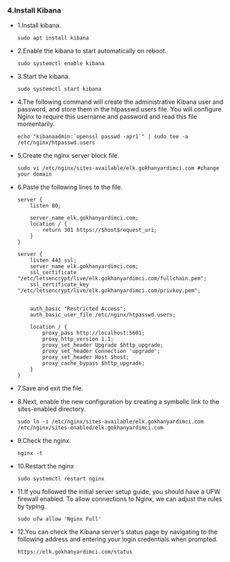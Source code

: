 ### 4.Install Kibana

- 1.Install kibana.

      sudo apt install kibana

- 2.Enable the kibana to start automatically on reboot.

      sudo systemctl enable kibana

- 3.Start the kibana.

      sudo systemctl start kibana

- 4.The following command will create the administrative Kibana user and password, and store them in the htpasswd.users file. You will configure Nginx to require this username and password and read this file momentarily.

      echo "kibanaadmin:`openssl passwd -apr1`" | sudo tee -a /etc/nginx/htpasswd.users

- 5.Create the nginx server block file.

      sudo vi /etc/nginx/sites-available/elk.gokhanyardimci.com #change your domain

- 6.Paste the following lines to the file.

      server {
          listen 80;
  
          server_name elk.gokhanyardimci.com;
          location / {
              return 301 https://$host$request_uri;
          }
      }
  
      server {
          listen 443 ssl;
          server_name elk.gokhanyardimci.com;
          ssl_certificate "/etc/letsencrypt/live/elk.gokhanyardimci.com/fullchain.pem";
          ssl_certificate_key "/etc/letsencrypt/live/elk.gokhanyardimci.com/privkey.pem";
  
  
          auth_basic "Restricted Access";
          auth_basic_user_file /etc/nginx/htpasswd.users;
  
          location / {
              proxy_pass http://localhost:5601;
              proxy_http_version 1.1;
              proxy_set_header Upgrade $http_upgrade;
              proxy_set_header Connection 'upgrade';
              proxy_set_header Host $host;
              proxy_cache_bypass $http_upgrade;
          }
      }

- 7.Save and exit the file.

- 8.Next, enable the new configuration by creating a symbolic link to the sites-enabled directory.

      sudo ln -s /etc/nginx/sites-available/elk.gokhanyardimci.com /etc/nginx/sites-enabled/elk.gokhanyardimci.com

- 9.Check the nginx.

      nginx -t

- 10.Restart the nginx

      sudo systemctl restart nginx

- 11.If you followed the initial server setup guide, you should have a UFW firewall enabled. To allow connections to Nginx, we can adjust the rules by typing.
      
      sudo ufw allow 'Nginx Full'

- 12.You can check the Kibana server’s status page by navigating to the following address and entering your login credentials when prompted.

      https://elk.gokhanyardimci.com/status 

